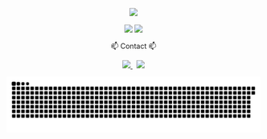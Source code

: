 

<p align="center">
  <a href="https://git.io/typing-svg">
    <img src="https://readme-typing-svg.demolab.com?font=Fira+Code&pause=1000&color=1A28F7&center=true&vCenter=true&width=435&lines=FROM+UXUI+DESIGNER+TO+FRONTDEVELOPER" />
  </a>
</p>

<p align="center">
  <img src="https://github-readme-stats.vercel.app/api?username=wan&show_icons=true&theme=radical" />
  <img src="https://github-readme-stats.vercel.app/api/top-langs/?username=wan&layout=compact" />
</p>

<p align="center">
📫 Contact 📫
</p>
<p align="center">
  <a href="https://wan-do-it.tistory.com/">
    <img src="https://img.shields.io/badge/Tistory-1EBC8F?style=for-the-badge&logo=tistory&logoColor=white" />
  </a>
  &nbsp;
  <a href="mailto:wjdqo9705@gmail.com">
    <img src="https://img.shields.io/badge/wjdqo9705@gmail.com-D14836?style=for-the-badge&logo=gmail&logoColor=white" />
  </a>
</p>

<img src="https://github.com/wan0514/wan0514/blob/output/github-contribution-grid-snake.svg"/>


